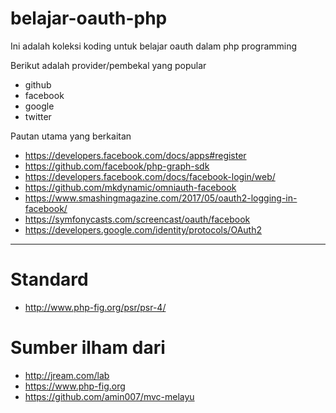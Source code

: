 # belajar-oauth-php
Ini adalah koleksi koding untuk belajar oauth dalam php programming

Berikut adalah provider/pembekal yang popular
* github
* facebook
* google
* twitter

Pautan utama yang berkaitan
* https://developers.facebook.com/docs/apps#register
* https://github.com/facebook/php-graph-sdk
* https://developers.facebook.com/docs/facebook-login/web/
* https://github.com/mkdynamic/omniauth-facebook
* https://www.smashingmagazine.com/2017/05/oauth2-logging-in-facebook/
* https://symfonycasts.com/screencast/oauth/facebook
* https://developers.google.com/identity/protocols/OAuth2


___
# Standard
* http://www.php-fig.org/psr/psr-4/

# Sumber ilham dari
* http://jream.com/lab
* https://www.php-fig.org
* https://github.com/amin007/mvc-melayu
